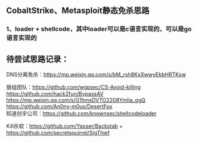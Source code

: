 ## CobaltStrike、Metasploit静态免杀思路
### 1、loader + shellcode，其中loader可以是c语言实现的、可以是go语言实现的

## 待尝试思路记录：
DNS分离免杀：https://mp.weixin.qq.com/s/bM_rsh8KxXwwyEkbHRTKsw  

狼组团队：https://github.com/wgpsec/CS-Avoid-killing  
https://github.com/hack2fun/BypassAV  
https://mp.weixin.qq.com/s/G1hmsDVTO2208Ymlia_ggQ  
https://github.com/An0ny-m0us/DesertFox  
知道创宇公司：https://github.com/knownsec/shellcodeloader  

Kill杀软：https://github.com/Yaxser/Backstab + https://github.com/secretsquirrel/SigThief
